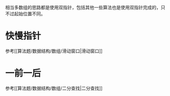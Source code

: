 相当多数组的思路都是使用双指针，包括其他一些算法也是使用双指针完成的，只不过起始位置不同。

# 快慢指针

参考[[算法题/数据结构/数组/滑动窗口|滑动窗口]]
# 一前一后

参考[[算法题/数据结构/数组/二分查找|二分查找]]